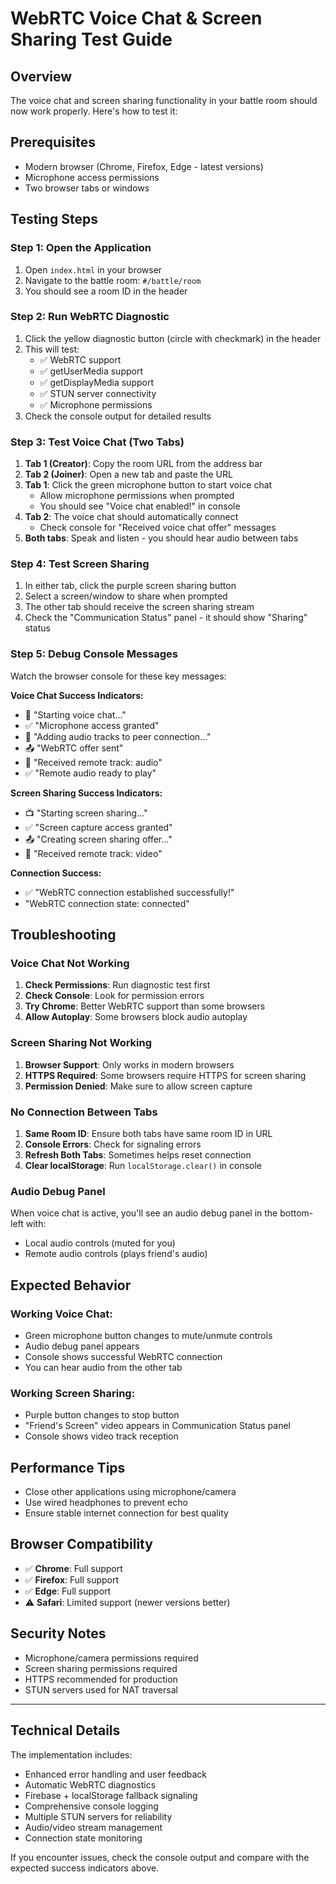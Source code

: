 # WebRTC Voice Chat & Screen Sharing Test Guide

## Overview
The voice chat and screen sharing functionality in your battle room should now work properly. Here's how to test it:

## Prerequisites
- Modern browser (Chrome, Firefox, Edge - latest versions)
- Microphone access permissions
- Two browser tabs or windows

## Testing Steps

### Step 1: Open the Application
1. Open `index.html` in your browser
2. Navigate to the battle room: `#/battle/room`
3. You should see a room ID in the header

### Step 2: Run WebRTC Diagnostic
1. Click the yellow diagnostic button (circle with checkmark) in the header
2. This will test:
   - ✅ WebRTC support
   - ✅ getUserMedia support  
   - ✅ getDisplayMedia support
   - ✅ STUN server connectivity
   - ✅ Microphone permissions
3. Check the console output for detailed results

### Step 3: Test Voice Chat (Two Tabs)
1. **Tab 1 (Creator)**: Copy the room URL from the address bar
2. **Tab 2 (Joiner)**: Open a new tab and paste the URL
3. **Tab 1**: Click the green microphone button to start voice chat
   - Allow microphone permissions when prompted
   - You should see "Voice chat enabled!" in console
4. **Tab 2**: The voice chat should automatically connect
   - Check console for "Received voice chat offer" messages
5. **Both tabs**: Speak and listen - you should hear audio between tabs

### Step 4: Test Screen Sharing
1. In either tab, click the purple screen sharing button
2. Select a screen/window to share when prompted
3. The other tab should receive the screen sharing stream
4. Check the "Communication Status" panel - it should show "Sharing" status

### Step 5: Debug Console Messages
Watch the browser console for these key messages:

**Voice Chat Success Indicators:**
- 🎤 "Starting voice chat..."
- ✅ "Microphone access granted"
- 🔗 "Adding audio tracks to peer connection..."
- 📤 "WebRTC offer sent"
- 📡 "Received remote track: audio"
- ✅ "Remote audio ready to play"

**Screen Sharing Success Indicators:**
- 📺 "Starting screen sharing..."
- ✅ "Screen capture access granted"
- 📤 "Creating screen sharing offer..."
- 📡 "Received remote track: video"

**Connection Success:**
- ✅ "WebRTC connection established successfully!"
- "WebRTC connection state: connected"

## Troubleshooting

### Voice Chat Not Working
1. **Check Permissions**: Run diagnostic test first
2. **Check Console**: Look for permission errors
3. **Try Chrome**: Better WebRTC support than some browsers
4. **Allow Autoplay**: Some browsers block audio autoplay

### Screen Sharing Not Working
1. **Browser Support**: Only works in modern browsers
2. **HTTPS Required**: Some browsers require HTTPS for screen sharing
3. **Permission Denied**: Make sure to allow screen capture

### No Connection Between Tabs
1. **Same Room ID**: Ensure both tabs have same room ID in URL
2. **Console Errors**: Check for signaling errors
3. **Refresh Both Tabs**: Sometimes helps reset connection
4. **Clear localStorage**: Run `localStorage.clear()` in console

### Audio Debug Panel
When voice chat is active, you'll see an audio debug panel in the bottom-left with:
- Local audio controls (muted for you)
- Remote audio controls (plays friend's audio)

## Expected Behavior

### Working Voice Chat:
- Green microphone button changes to mute/unmute controls
- Audio debug panel appears
- Console shows successful WebRTC connection
- You can hear audio from the other tab

### Working Screen Sharing:
- Purple button changes to stop button
- "Friend's Screen" video appears in Communication Status panel
- Console shows video track reception

## Performance Tips
- Close other applications using microphone/camera
- Use wired headphones to prevent echo
- Ensure stable internet connection for best quality

## Browser Compatibility
- ✅ **Chrome**: Full support
- ✅ **Firefox**: Full support  
- ✅ **Edge**: Full support
- ⚠️ **Safari**: Limited support (newer versions better)

## Security Notes
- Microphone/camera permissions required
- Screen sharing permissions required  
- HTTPS recommended for production
- STUN servers used for NAT traversal

---

## Technical Details

The implementation includes:
- Enhanced error handling and user feedback
- Automatic WebRTC diagnostics
- Firebase + localStorage fallback signaling
- Comprehensive console logging
- Multiple STUN servers for reliability
- Audio/video stream management
- Connection state monitoring

If you encounter issues, check the console output and compare with the expected success indicators above.